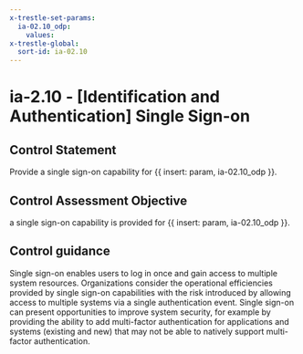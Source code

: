 ```yaml
---
x-trestle-set-params:
  ia-02.10_odp:
    values:
x-trestle-global:
  sort-id: ia-02.10
---
```


# ia-2.10 - \[Identification and Authentication\] Single Sign-on

## Control Statement

Provide a single sign-on capability for {{ insert: param, ia-02.10_odp }}.

## Control Assessment Objective

a single sign-on capability is provided for {{ insert: param, ia-02.10_odp }}.

## Control guidance

Single sign-on enables users to log in once and gain access to multiple system resources. Organizations consider the operational efficiencies provided by single sign-on capabilities with the risk introduced by allowing access to multiple systems via a single authentication event. Single sign-on can present opportunities to improve system security, for example by providing the ability to add multi-factor authentication for applications and systems (existing and new) that may not be able to natively support multi-factor authentication.
